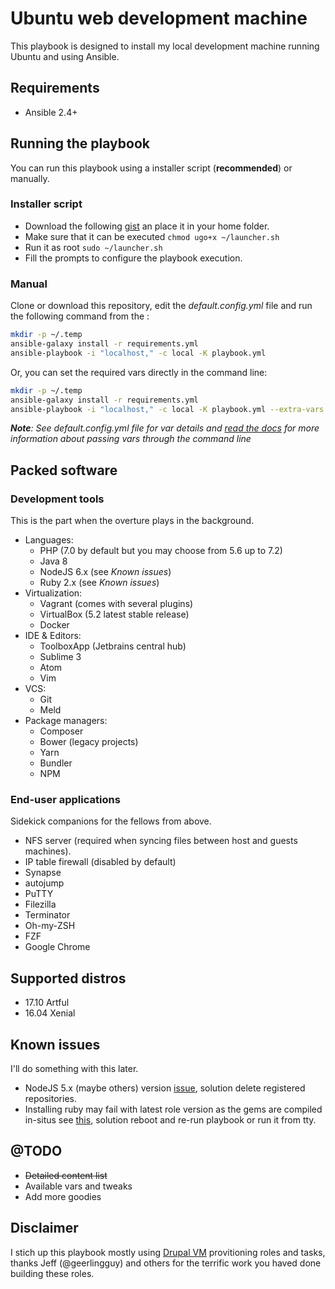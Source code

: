 # Ubuntu web development machine
This playbook is designed to install my local development machine running Ubuntu and using Ansible.

## Requirements
  * Ansible 2.4+

## Running the playbook
You can run this playbook using a installer script (**recommended**) or manually.

### Installer script
  * Download the following [gist](https://gist.github.com/d70rr3s/2b4f2ab24cd1d5a5dac3bcf45274402e) an place it in your home folder.
  * Make sure that it can be executed `chmod ugo+x ~/launcher.sh`
  * Run it as root `sudo ~/launcher.sh`
  * Fill the prompts to configure the playbook execution.

### Manual
Clone or download this repository, edit the *default.config.yml* file and run the following command from the :
```bash
mkdir -p ~/.temp
ansible-galaxy install -r requirements.yml
ansible-playbook -i "localhost," -c local -K playbook.yml
```
Or, you can set the required vars directly in the command line:
```bash
mkdir -p ~/.temp
ansible-galaxy install -r requirements.yml
ansible-playbook -i "localhost," -c local -K playbook.yml --extra-vars "current_user=USERNAME git_fullname='YOUR_NAME' git_email='YOUR_EMAIL' installed_extras=[COMMA_DELIMITED_PACKAGES_NAMES]"
```
*__Note__: See *default.config.yml* file for var details and [read the docs](http://docs.ansible.com/playbooks_variables.html#passing-variables-on-the-command-line) for more information about passing vars through the command line*

## Packed software
### Development tools
This is the part when the overture plays in the background.
  * Languages:
    * PHP (7.0 by default but you may choose from 5.6 up to 7.2)
    * Java 8
    * NodeJS 6.x (see *Known issues*)
    * Ruby 2.x (see *Known issues*)
  * Virtualization:
    * Vagrant (comes with several plugins)
    * VirtualBox (5.2 latest stable release)
    * Docker
  * IDE & Editors:
    * ToolboxApp (Jetbrains central hub)
    * Sublime 3
    * Atom
    * Vim
  * VCS:
    * Git
    * Meld
  * Package managers:
    * Composer
    * Bower (legacy projects)
    * Yarn
    * Bundler
    * NPM

### End-user applications
Sidekick companions for the fellows from above.
  * NFS server (required when syncing files between host and guests machines).
  * IP table firewall (disabled by default)
  * Synapse
  * autojump
  * PuTTY
  * Filezilla
  * Terminator
  * Oh-my-ZSH
  * FZF
  * Google Chrome

## Supported distros
  * 17.10 Artful
  * 16.04 Xenial

## Known issues
I'll do something with this later.
  * NodeJS 5.x (maybe others) version [issue](https://github.com/geerlingguy/ansible-role-nodejs/issues/3), solution delete registered repositories.
  * Installing ruby may fail with latest role version as the gems are compiled in-situs see [this](https://github.com/geerlingguy/ansible-role-ruby/issues/33), solution reboot and re-run playbook or run it from tty.

## @TODO
  * ~~Detailed content list~~
  * Available vars and tweaks
  * Add more goodies

## Disclaimer
I stich up this playbook mostly using [Drupal VM](https://github.com/geerlingguy/drupal-vm.git) provitioning roles and tasks, thanks Jeff (@geerlingguy) and others for the terrific work you haved done building these roles.
